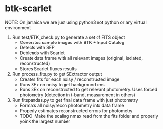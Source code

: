 # btk-scarlet
NOTE: On jamaica we are just using python3 not python or any virtual environment

1. Run test/BTK_check.py to generate a set of FITS object
	- Generates sample images with BTK + Input Catalog
	- Detects with SEP
	- Deblends with Scarlet
	- Create data frame with all relevant images (original, isolated, reconstructed)
	- Stores Scarlet fluxes results
2. Run process_fits.py to get SExtractor output
	- Creates fits for each noisy / reconstructed image
	- Runs SEx on noisy to get background rms
	- Runs SEx on reconstructed to get relevant photometry. Uses forced photometry (detection in i-band, measurement in others)
3. Run fitspandas.py to get final data frame with just photometry
	- Formats all noisy/recon photometry into data frame
	- Properly estimates reconstructed errors for photometry
	- TODO: Make the scaling nmax read from the fits folder and properly yoink the largest number
 
